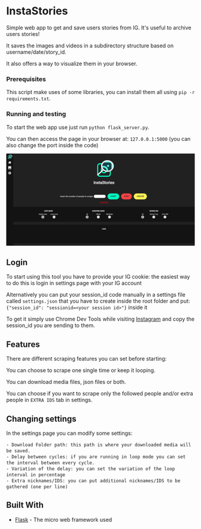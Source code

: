# InstaStories
Simple web app to get and save users stories from IG.
It's useful to archive users stories!  

It saves the images and videos in a subdirectory structure based on username/date/story_id.

It also offers a way to visualize them in your browser.

### Prerequisites
This script make uses of some libraries, you can install them all using ```pip -r requirements.txt```.

### Running and testing
To start the web app use just run ```python flask_server.py```.

You can then access the page in your browser at: ```127.0.0.1:5000``` (you can also change the port inside the code)

![Index page screenshot](/screenshots/index.png "Index page")

## Login
To start using this tool you have to provide your IG cookie: the easiest way to do this is login in settings page with your IG account

Alternatively you can put your session_id code manually in a settings file called ```settings.json``` that you have to create inside the root folder and put:
```{"session_id": "sessionid=<your session id>"}``` inside it

To get it simply use Chrome Dev Tools while visiting [Instagram](instagram.com) and copy the session_id you are sending to them.

## Features
There are different scraping features you can set before starting: 

You can choose to scrape one single time or keep it looping.

You can download media files, json files or both.

You can choose if you want to scrape only the followed people and/or extra people in ```EXTRA IDS``` tab in settings.

## Changing settings
In the settings page you can modify some settings:

    - Download Folder path: this path is where your downloaded media will be saved.
    - Delay between cycles: if you are running in loop mode you can set the interval between every cycle.
    - Variation of the delay: you can set the variation of the loop interval in percentage
    - Extra nicknames/IDS: you can put additional nicknames/IDS to be gathered (one per line)

## Built With

* [Flask](https://flask.palletsprojects.com/en/1.1.x/) - The micro web framework used
